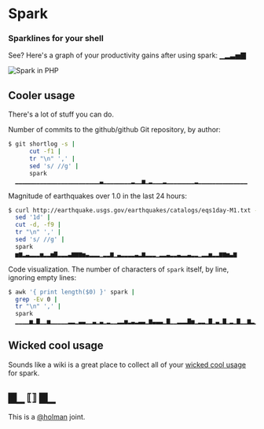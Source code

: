 # Spark
### Sparklines for your shell

See? Here's a graph of your productivity gains after using spark: ▁▂▃▅▇

![Spark in PHP](https://github.com/ranza/php-spark/raw/master/ssdump.png)

## Cooler usage

There's a lot of stuff you can do.

Number of commits to the github/github Git repository, by author:

```bash
$ git shortlog -s |
      cut -f1 |
      tr "\n" ',' |
      sed 's/ //g' |
      spark
  ▁▁▁▁▁▁▁▁▁▁▁▁▁▁▁▁▁▁▁▁▁▁▁▁▃▁▁▁▁▁▁▁▁▂▁▁▅▁▂▁▁▁▂▁▁▁▁▁▁▁▁▂▁▁▁▁▁▁▁▁▁▁▁▁▁▁
```

Magnitude of earthquakes over 1.0 in the last 24 hours:

```bash
$ curl http://earthquake.usgs.gov/earthquakes/catalogs/eqs1day-M1.txt --silent | 
  sed '1d' |
  cut -d, -f9 |
  tr "\n" ',' |
  sed 's/ //g' |
  spark
  ▅▆▂▃▂▂▂▅▂▂▅▇▂▂▂▃▆▆▆▅▃▂▂▂▁▂▂▆▁▃▂▂▂▂▃▂▆▂▂▂▁▂▂▃▂▂▃▂▂▃▂▂▁▂▂▅▂▂▆▆▅▃▆
```

Code visualization. The number of characters of `spark` itself, by line, ignoring empty lines:

```bash
$ awk '{ print length($0) }' spark |
  grep -Ev 0 |
  tr "\n" ',' |
  spark
  ▁▁▁▁▅▁▇▁▁▅▁▁▁▁▁▂▂▁▃▃▁▁▃▁▃▁▂▁▁▂▂▅▂▃▂▃▃▁▆▃▃▃▁▇▁▁▂▂▂▇▅▁▂▂▁▇▁▃▁▇▁▂▁▇▁▁▆▂▁▇▁▂▁▁▂▅▁▂▁▆▇▇▂▁▂▁▁▁▂▂▁▅▁▂▁▁▃▁▃▁▁▁▃▂▂▂▁▁▅▂▁▁▁▁▂▂▁▁▁▂▂
```

## Wicked cool usage

Sounds like a wiki is a great place to collect all of your 
[wicked cool usage](https://github.com/holman/spark/wiki/Wicked-Cool-Usage) for spark.

## ▇▁ ⟦⟧ ▇▁

This is a [@holman][holman] joint.

[dotfiles]: https://github.com/holman/dotfiles 
[bin]:      https://github.com/holman/spark/blob/master/spark
[wiki]:     https://github.com/holman/spark/wiki/Wicked-Cool-Usage
[holman]:   https://twitter.com/holman

